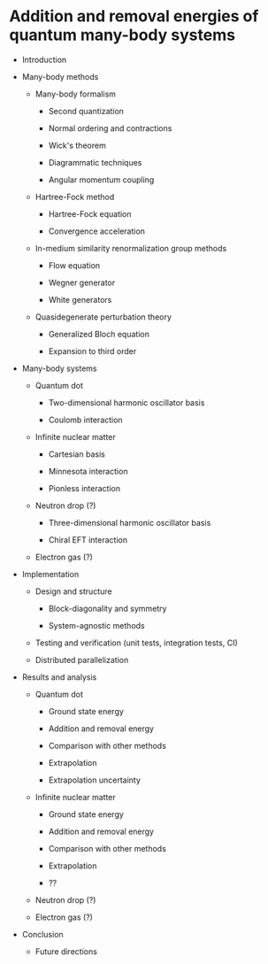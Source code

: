 # Addition and removal energies of quantum many-body systems

  - Introduction

  - Many-body methods

      - Many-body formalism

          - Second quantization

          - Normal ordering and contractions

          - Wick's theorem

          - Diagrammatic techniques

          - Angular momentum coupling

      - Hartree-Fock method

          - Hartree-Fock equation

          - Convergence acceleration

      - In-medium similarity renormalization group methods

          - Flow equation

          - Wegner generator

          - White generators

      - Quasidegenerate perturbation theory

          - Generalized Bloch equation

          - Expansion to third order

  - Many-body systems

      - Quantum dot

          - Two-dimensional harmonic oscillator basis

          - Coulomb interaction

      - Infinite nuclear matter

          - Cartesian basis

          - Minnesota interaction

          - Pionless interaction

      - Neutron drop (?)

          - Three-dimensional harmonic oscillator basis

          - Chiral EFT interaction

      - Electron gas (?)

  - Implementation

      - Design and structure

          - Block-diagonality and symmetry

          - System-agnostic methods

      - Testing and verification (unit tests, integration tests, CI)

      - Distributed parallelization

  - Results and analysis

      - Quantum dot

          - Ground state energy

          - Addition and removal energy

          - Comparison with other methods

          - Extrapolation

          - Extrapolation uncertainty

      - Infinite nuclear matter

          - Ground state energy

          - Addition and removal energy

          - Comparison with other methods

          - Extrapolation

          - ??

      - Neutron drop (?)

      - Electron gas (?)

  - Conclusion

      - Future directions
